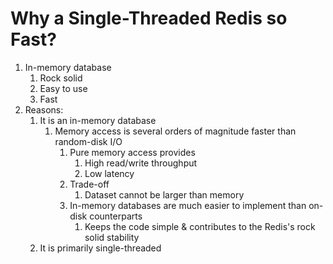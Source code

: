 # Why a Single-Threaded Redis so Fast? #
1. In-memory database
	1. Rock solid
	2. Easy to use
	3. Fast
2. Reasons:
	1. It is an in-memory database
		1. Memory access is several orders of magnitude faster than random-disk I/O
			1. Pure memory access provides
				1. High read/write throughput
				2. Low latency
			2. Trade-off
				1. Dataset cannot be larger than memory
			3. In-memory databases are much easier to implement than on-disk counterparts
				1. Keeps the code simple & contributes to the Redis's rock solid stability
	3. It is primarily single-threaded